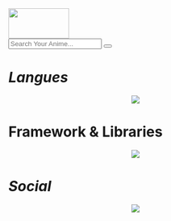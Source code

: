 <div class="container-fluid"><div class="header"><div class="logo"><a href="https://xyxanime.rf.gd/index" class=""><img src="http://xyxanime.rf.gd/main.png" width="120" height="60" alt=""></a></div><div class="bar"><form action="https://xyxanime.rf.gd/query" method="get"><input type="search" name="name" class="search" placeholder="Search Your Anime..." required> <button type="submit" id="search-toggle"><i class="fa-solid fa-magnifying-glass"></i></button></form></div></div></div>


<!--
**fuentiblanca07/fuentiblanca07** is a ✨ _special_ ✨ repository because its `README.md` (this file) appears on your GitHub profile.

Here are some ideas to get you started:

- 🔭 I’m currently working on ...
- 🌱 I’m currently learning ...
- 👯 I’m looking to collaborate on ...
- 🤔 I’m looking for help with ...
- 💬 Ask me about ...
- 📫 How to reach me: ...
- 😄 Pronouns: ...
- ⚡ Fun fact: ...
-->



<h1><em>Langues</em></h1>
<div align="center">
    <img src="https://skillicons.dev/icons?i=nodejs,php,javascript,cpp,java" /><br>
</div>

<h1>Framework & Libraries</h1>
<div align="center">
<img src="https://skillicons.dev/icons?i=react,bootstrap,laravel,tailwind,react,jquery" /><br/>
</div>

<h1><em>Social</em></h1>
<div align="center">
    <img src="https://skillicons.dev/icons?i=facebook,discord,github,instagram,gmail" /><br/>
</div>
